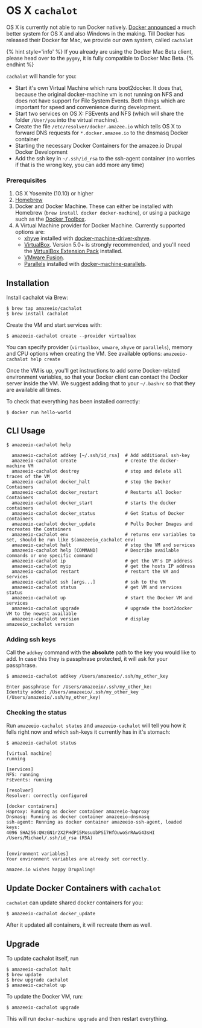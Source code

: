 # OS X `cachalot`

 OS X is currently not able to run Docker natively. [Docker announced](https://blog.docker.com/2016/03/docker-for-mac-windows-beta/) a much better system for OS X and also Windows in the making. Till Docker has released their Docker for Mac, we provide our own system, called `cachalot`

{% hint style='info' %}
If you already are using the Docker Mac Beta client, please head over to the `pygmy`, it is fully compatible to Docker Mac Beta.
{% endhint %}


`cachalot` will handle for you:
* Start it's own Virtual Machine which runs boot2docker. It does that, because the original docker-machine vm is not running on NFS and does not have support for File System Events. Both things which are important for speed and convenience during development. 
* Start two services on OS X: FSEvents and NFS (which will share the folder `/User/you` into the virtual machine).
* Create the file `/etc/resolver/docker.amazee.io` which tells OS X to forward DNS requests for `*.docker.amazee.io` to the dnsmasq Docker container
* Starting the necessary Docker Containers for the amazee.io Drupal Docker Development
* Add the ssh key in `~/.ssh/id_rsa` to the ssh-agent container (no worries if that is the wrong key, you can add more any time)

### Prerequisites

1. OS X Yosemite (10.10) or higher
1. [Homebrew](https://github.com/Homebrew/homebrew)
1. Docker and Docker Machine. These can either be installed with Homebrew (`brew install docker docker-machine`), or using a package such as the [Docker Toolbox](https://www.docker.com/products/docker-toolbox).
1. A Virtual Machine provider for Docker Machine. Currently supported options are:
    * [xhyve](http://www.xhyve.org/) installed with [docker-machine-driver-xhyve](https://github.com/zchee/docker-machine-driver-xhyve#install).
    * [VirtualBox](https://www.virtualbox.org). Version 5.0+ is strongly recommended, and you'll need the [VirtualBox Extension Pack](https://www.virtualbox.org/wiki/Downloads) installed.
    * [VMware Fusion](http://www.vmware.com/products/fusion).
    * [Parallels](https://www.parallels.com/products/desktop/) installed with [docker-machine-parallels](https://github.com/Parallels/docker-machine-parallels).

## Installation

Install cachalot via Brew:

    $ brew tap amazeeio/cachalot
    $ brew install cachalot

Create the VM and start services with:

    $ amazeeio-cachalot create --provider virtualbox

You can specify provider (`virtualbox`, `vmware`, `xhyve` or `parallels`), memory and CPU options when creating the VM. See available options: `amazeeio-cachalot help create`

Once the VM is up, you'll get instructions to add some Docker-related environment variables, so that your Docker client can contact the Docker server inside the VM. We suggest adding that to your `~/.bashrc` so that they are available all times.

To check that everything has been installed correctly:

    $ docker run hello-world

## CLI Usage

```
$ amazeeio-cachalot help

  amazeeio-cachalot addkey [~/.ssh/id_rsa]  # Add additional ssh-key
  amazeeio-cachalot create                  # create the docker-machine VM
  amazeeio-cachalot destroy                 # stop and delete all traces of the VM
  amazeeio-cachalot docker_halt             # stop the Docker Containers
  amazeeio-cachalot docker_restart          # Restarts all Docker Containers
  amazeeio-cachalot docker_start            # starts the docker containers
  amazeeio-cachalot docker_status           # Get Status of Docker containers
  amazeeio-cachalot docker_update           # Pulls Docker Images and recreates the Containers
  amazeeio-cachalot env                     # returns env variables to set, should be run like $(amazeeio_cachalot env)
  amazeeio-cachalot halt                    # stop the VM and services
  amazeeio-cachalot help [COMMAND]          # Describe available commands or one specific command
  amazeeio-cachalot ip                      # get the VM's IP address
  amazeeio-cachalot myip                    # get the hosts IP address
  amazeeio-cachalot restart                 # restart the VM and services
  amazeeio-cachalot ssh [args...]           # ssh to the VM
  amazeeio-cachalot status                  # get VM and services status
  amazeeio-cachalot up                      # start the Docker VM and services
  amazeeio-cachalot upgrade                 # upgrade the boot2docker VM to the newest available
  amazeeio-cachalot version                 # display amazeeio_cachalot version
```

### Adding ssh keys

Call the `addkey` command with the **absolute** path to the key you would like to add. In case this they is passphrase protected, it will ask for your passphrase.

    $ amazeeio-cachalot addkey /Users/amazeeio/.ssh/my_other_key
    
    Enter passphrase for /Users/amazeeio/.ssh/my_other_ke:
    Identity added: /Users/amazeeio/.ssh/my_other_key (/Users/amazeeio/.ssh/my_other_key) 
    
### Checking the status

Run `amazeeio-cachalot status` and `amazeeio-cachalot` will tell you how it fells right now and which ssh-keys it currently has in it's stomach:

    $ amazeeio-cachalot status
    
    [virtual machine]
    running

    [services]
    NFS: running
    FsEvents: running

    [resolver]
    Resolver: correctly configured

    [docker containers]
    Haproxy: Running as docker container amazeeio-haproxy
    Dnsmasq: Running as docker container amazeeio-dnsmasq
    ssh-agent: Running as docker container amazeeio-ssh-agent, loaded keys:
    4096 SHA256:QWzGN1r2X2PHdPi5MxsuUbPSi7HfOuwoSrRAwG43sHI /Users/Michael/.ssh/id_rsa (RSA)


    [environment variables]
    Your environment variables are already set correctly.

    amazee.io wishes happy Drupaling!

## Update Docker Containers with `cachalot`

`cachalot` can update shared docker containers for you:

    $ amazeeio-cachalot docker_update
    
After it updated all containers, it will recreate them as well.

## Upgrade

To update cachalot itself, run

    $ amazeeio-cachalot halt
    $ brew update
    $ brew upgrade cachalot
    $ amazeeio-cachalot up

To update the Docker VM, run:

    $ amazeeio-cachalot upgrade

This will run `docker-machine upgrade` and then restart everything.

